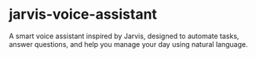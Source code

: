 # jarvis-voice-assistant
A smart voice assistant inspired by Jarvis, designed to automate tasks, answer questions, and help you manage your day using natural language.
